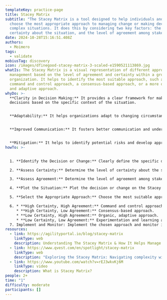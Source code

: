 ```yaml
---
templateKey: practice-page
title: Stacey Matrix
subtitle: "The Stacey Matrix is a tool designed to help individuals and teams
  choose the most appropriate approach to managing change or making decisions in
  complex situations. It does this by considering two key factors: the degree of
  certainty about the situation, and the level of agreement among stakeholders."
date: 2024-10-28T15:16:51.408Z
authors:
  - Moimero
tags:
  - validate
mobiusTag: discovery
icon: /images/dfinegood-stacey-matrix-3-scaled-e1590521113869.jpg
whatIs: The Stacey Matrix is a visual representation of different approaches to
  management based on the level of agreement and certainty within a group or
  organization. It helps to identify the most suitable approach, such as a
  command and control approach, a consensus-based approach, or a more organic
  and adaptive approach.
whyDo: >-
  **Clarity in Decision Making:** It provides a clear framework for making
  decisions based on the specific context of the situation. 


  **Adaptability:** It helps organizations adapt to changing circumstances and complex challenges. 


  **Improved Communication:** It fosters better communication and understanding among stakeholders. Risk 


  **Mitigation:** It helps to identify potential risks and develop appropriate mitigation strategies.
howTo: >-
  

  1. **Identify the Decision or Change:** Clearly define the specific decision or change that needs to be made.

  2. **Assess Certainty:** Determine the level of certainty about the situation. Is there a high degree of certainty about the outcomes, or is the future uncertain?

  3. **Assess Agreement:** Determine the level of agreement among stakeholders. Is there a high level of consensus, or are there significant differences of opinion?

  4. **Plot the Situation:** Plot the decision or change on the Stacey Matrix based on the levels of certainty and agreement.

  5. **Select the Appropriate Approach:** Choose the most suitable approach based on where the situation is plotted on the matrix.

  6. * **High Certainty, High Agreement:** Command and control approach.
     * **High Certainty, Low Agreement:** Consensus-based approach.
     * **Low Certainty, High Agreement:** Organic, adaptive approach.
     * **Low Certainty, Low Agreement:** Experimentation and learning approach.
  7. Implement and Monitor: Implement the chosen approach and monitor its effectiveness. Be prepared to adapt the approach as needed.
resources:
  - link: https://agilityportal.io/blog/stacey-matrix
    linkType: web
    description: Understanding The Stacey Matrix & How It Helps Manage Complexities
  - link: https://www.qvest.com/en/spotlight/stacey-matrix
    linkType: web
    description: "Exploring the Stacey Matrix: Navigating complexity with clarity"
  - link: https://www.youtube.com/watch?v=rEJ3wkvKj6M
    linkType: video
    description: What is Stacey Matrix?
people: 2+
time: "1"
difficulty: moderate
participants: []
---
```

